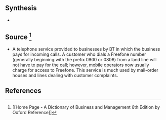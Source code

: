 ## Synthesis
- 
## Source [^1]
- A telephone service provided to businesses by BT in which the business pays for incoming calls. A customer who dials a Freefone number (generally beginning with the prefix 0800 or 0808) from a land line will not have to pay for the call; however, mobile operators now usually charge for access to Freefone. This service is much used by mail-order houses and lines dealing with customer complaints.
## References

[^1]: [[Home Page - A Dictionary of Business and Management 6th Edition by Oxford Reference]]